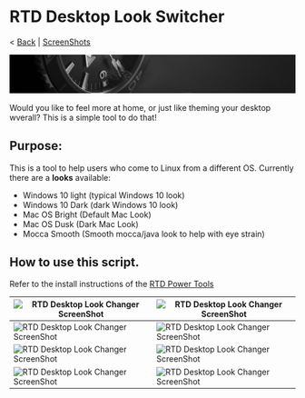 # RTD Desktop Look Switcher
< [Back](https://github.com/vonschutter/RTD-Setup/blob/main/README.md) | [ScreenShots](Media_files/SCREENSHOTS.md)

![RTD Blind Install Media Header](Media_files/header-time.jpg "Executing the Script")

Would you like to feel more at home, or just like theming your desktop wverall? This is a simple tool to do that!

## Purpose:
This is a tool to help users who come to Linux from a different OS. Currently there are a **looks** available:

- Windows 10 light (typical Windows 10 look)
- Windows 10 Dark (dark Windows 10 look)
- Mac OS Bright (Default Mac Look)
- Mac OS Dusk (Dark Mac Look)
- Mocca Smooth (Smooth mocca/java look to help with eye strain)

## How to use this script. 
Refer to the install instructions of the [RTD Power Tools](https://github.com/vonschutter/RTD-Setup/blob/main/README.md)

![RTD Desktop Look Changer ScreenShot](/Media_files/ScrWinLi.png "Windows Light") | ![RTD Desktop Look Changer ScreenShot](/Media_files/ScrWinDk.png "Windows Dark")
------------ | -------------
![RTD Desktop Look Changer ScreenShot](/Media_files/ScrMacLi.png "Mac Light") | ![RTD Desktop Look Changer ScreenShot](/Media_files/ScrMacDk.png "Mac Dark")
![RTD Desktop Look Changer ScreenShot](/Media_files/ScrProLi.png "Pro Light") | ![RTD Desktop Look Changer ScreenShot](/Media_files/ScrProDk.png "Pro Dark")
![RTD Desktop Look Changer ScreenShot](/Media_files/ScrMocca.png "Mocca Smooth") | ![RTD Desktop Look Changer ScreenShot](/Media_files/ScrReset.png "Distributio Reset")

